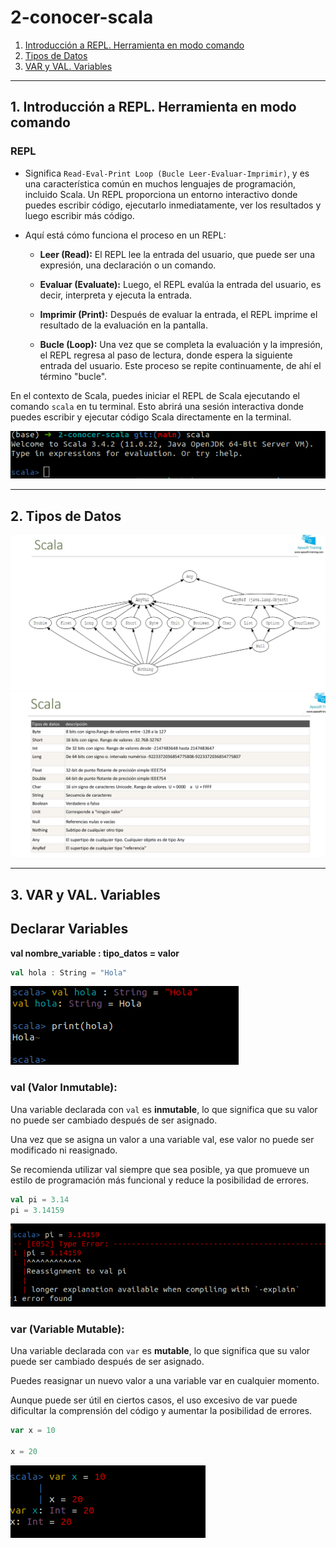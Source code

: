 # 2-conocer-scala
1. [Introducción a REPL. Herramienta en modo comando](#schema1)
2. [Tipos de Datos](#schema2)
3. [VAR y VAL. Variables](#schema3)

<hr>

<a name="schema1"></a>

## 1. Introducción a REPL. Herramienta en modo comando


### **REPL**
- Significa `Read-Eval-Print Loop (Bucle Leer-Evaluar-Imprimir)`, y es una característica común en muchos lenguajes de programación, incluido Scala. Un REPL proporciona un entorno interactivo donde puedes escribir código, ejecutarlo inmediatamente, ver los resultados y luego escribir más código.

- Aquí está cómo funciona el proceso en un REPL:

    - **Leer (Read):** El REPL lee la entrada del usuario, que puede ser una expresión, una declaración o un comando.

    - **Evaluar (Evaluate):** Luego, el REPL evalúa la entrada del usuario, es decir, interpreta y ejecuta la entrada.

    - **Imprimir (Print):** Después de evaluar la entrada, el REPL imprime el resultado de la evaluación en la pantalla.

    - **Bucle (Loop):** Una vez que se completa la evaluación y la impresión, el REPL regresa al paso de lectura, donde espera la siguiente entrada del usuario. Este proceso se repite continuamente, de ahí el término "bucle".

En el contexto de Scala, puedes iniciar el REPL de Scala ejecutando el comando `scala` en tu terminal. Esto abrirá una sesión interactiva donde puedes escribir y ejecutar código Scala directamente en la terminal.

![](./img/scala.png)


<hr>

<a name="schema2"></a>

## 2. Tipos de Datos

![](./img/datos_1.png)
![](./img/datos_2.png)

<hr>

<a name="schema3"></a>

## 3. VAR y VAL. Variables


## Declarar Variables

**val nombre_variable : tipo_datos = valor**

```scala
val hola : String = "Hola"
```
![Hola](./img/hola.png)

### **val (Valor Inmutable):**

Una variable declarada con `val` es **inmutable**, lo que significa que su valor no puede ser cambiado después de ser asignado.

Una vez que se asigna un valor a una variable val, ese valor no puede ser modificado ni reasignado.

Se recomienda utilizar val siempre que sea posible, ya que promueve un estilo de programación más funcional y reduce la posibilidad de errores.
```scala
val pi = 3.14
pi = 3.14159
```
![Error](./img/error_val.png)

### **var (Variable Mutable):**

Una variable declarada con `var` es **mutable**, lo que significa que su valor puede ser cambiado después de ser asignado.

Puedes reasignar un nuevo valor a una variable var en cualquier momento.

Aunque puede ser útil en ciertos casos, el uso excesivo de var puede dificultar la comprensión del código y aumentar la posibilidad de errores.
```scala
var x = 10

x = 20
```
![Var](./img/var.png)